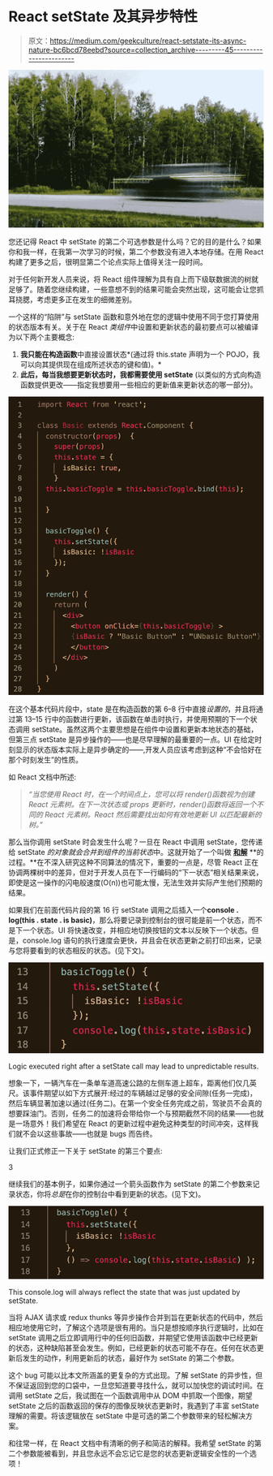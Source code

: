 # React setState 及其异步特性

> 原文：<https://medium.com/geekculture/react-setstate-its-async-nature-bc6bcd78eebd?source=collection_archive---------45----------------------->

![](img/b84cf7087dd1f0a8a2e88c182333f5f4.png)

您还记得 React 中 setState 的第二个可选参数是什么吗？它的目的是什么？如果你和我一样，在我第一次学习的时候，第二个参数没有进入本地存储。在用 React 构建了更多之后，很明显第二个论点实际上值得关注一段时间。

对于任何新开发人员来说，将 React 组件理解为具有自上而下级联数据流的树就足够了。随着您继续构建，一些意想不到的结果可能会突然出现，这可能会让您抓耳挠腮，考虑更多正在发生的细微差别。

一个这样的“陷阱”与 setState 函数和意外地在您的逻辑中使用不同于您打算使用的状态版本有关。关于在 React *类组件*中设置和更新状态的最初要点可以被编译为以下两个主要概念:

1.  **我只能在构造函数**中直接设置状态*(通过将 this.state 声明为一个 POJO，我可以向其提供现在组成所述状态的键和值)。*
2.  **此后，每当我想要更新状态时，我都需要使用 setState** (以类似的方式向构造函数提供更改——指定我想要用一些相应的更新值来更新状态的哪一部分)。

![](img/fcd639a9003445ecba80cb5f5d7eb891.png)

在这个基本代码片段中，state 是在构造函数的第 6–8 行中直接*设置的*，并且将通过第 13–15 行中的函数进行更新，该函数在单击时执行，并使用预期的下一个状态调用 setState。虽然这两个主要思想是在组件中设置和更新本地状态的基础，但第三点 setState 是异步操作的——也是尽早理解的最重要的一点。UI 在给定时刻显示的状态版本实际上是异步确定的—*—*,开发人员应该考虑到这种“不会恰好在那个时刻发生”的性质。

如 React 文档中所述:

> *“当您使用 React 时，在一个时间点上，您可以将 render()函数视为创建 React 元素树。在下一次状态或 props 更新时，render()函数将返回一个不同的 React 元素树。React 然后需要找出如何有效地更新 UI 以匹配最新的树。”*

那么当你调用 setState 时会发生什么呢？一旦在 React 中调用 setState，您传递给 setState *的对象就会合并到组件的当前状态*中。这就开始了一个叫做 [**和解**](https://reactjs.org/docs/reconciliation.html) **的过程。**在不深入研究这种不同算法的情况下，重要的一点是，尽管 React 正在协调两棵树中的差异，但对于开发人员在下一行编码的“下一状态”相关结果来说，即使是这一操作的闪电般速度(O(n))也可能太慢，无法生效并实际产生他们预期的结果。

如果我们在前面代码片段的第 16 行 setState 调用之后插入一个**console . log(this . state . is basic)**，那么将要记录到控制台的很可能是前一个状态，而不是下一个状态。UI 将快速改变，并相应地切换按钮的文本以反映下一个状态。但是，console.log 语句的执行速度会更快，并且会在状态更新之前打印出来，记录与您将要看到的状态相反的状态。(见下文)。

![](img/f53257b3ea33f83720dc9e58b47aac67.png)

Logic executed right after a setState call may lead to unpredictable results.

想象一下，一辆汽车在一条单车道高速公路的左侧车道上超车，距离他们仅几英尺。该事件期望以如下方式展开:经过的车辆越过足够的安全间隙(任务一完成)，然后车辆显著加速以通过(任务二)。在第一个安全任务完成之前，驾驶员不会真的想要踩油门。否则，任务二的加速将会带给你一个与预期截然不同的结果——也就是一场意外！我们希望在 React 的更新过程中避免这种类型的时间冲突，这样我们就不会以这些事故——也就是 bugs 而告终。

让我们正式修正一下关于 setState 的第三个要点:

3

继续我们的基本例子，如果你通过一个箭头函数作为 setState 的第二个参数来记录状态，你将*总是*在你的控制台中看到更新的状态。(见下文)。

![](img/060e3e88c67d08349f2ae260171e9db9.png)

This console.log will always reflect the state that was just updated by setState.

当将 AJAX 请求或 redux thunks 等异步操作合并到旨在更新状态的代码中，然后相应地使用它时，了解这个选项是很有用的。当只是想按顺序执行逻辑时，比如在 setState 调用之后立即调用行中的任何旧函数，并期望它使用该函数中已经更新的状态，这种缺陷甚至会发生。例如，已经更新的状态可能不存在。任何在状态更新后发生的动作，利用更新后的状态，最好作为 setState 的第二个参数。

这个 bug 可能以比本文所涵盖的更复杂的方式出现。了解 setState 的异步性，但不保证返回到您的口袋中，一旦您知道要寻找什么，就可以加快您的调试时间。在调用 setState 之后，我试图在一个函数调用中从 DOM 中抓取一个图像，期望 setState 之后的函数返回的保存的图像反映状态更新时，我遇到了丰富 setState 理解的需要。将该逻辑放在 setState 中是可选的第二个参数带来的轻松解决方案。

和往常一样，在 React 文档中有清晰的例子和简洁的解释。我希望 setState 的第二个参数能被看到，并且您永远不会忘记它是您的状态更新逻辑安全性的一个选项！